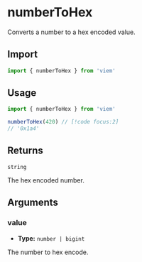 # numberToHex

Converts a number to a hex encoded value.

## Import

```ts
import { numberToHex } from 'viem'
```

## Usage

```ts
import { numberToHex } from 'viem'

numberToHex(420) // [!code focus:2]
// '0x1a4'
```

## Returns

`string`

The hex encoded number.

## Arguments

### value

- **Type:** `number | bigint`

The number to hex encode.